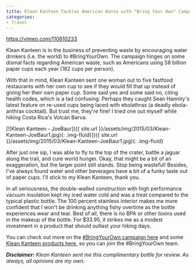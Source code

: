 ```yaml
---
title: Klean Kanteen Tackles American Waste with "Bring Your Own" Campaign
categories:
- Travel
---
```


https://vimeo.com/110810233

Klean Kanteen is in the business of preventing waste by encouraging water drinkers (i.e. the world) to #BringYourOwn. The campaign hinges on some dismal facts regarding American waste, such as Americans using 58 billion paper cups each year (182 cups per person).<!-- more -->

With that in mind, Klean Kanteen sent one woman out to five fastfood restaurants with her own cup to see if they would fill that up instead of giving her their own paper cup. Some said yes and some said no, citing health codes, which is a tad confusing. Perhaps they caught Sean Hannity's latest feature on re-used cups being laced with ebolathrax (a deadly ebola-anthrax cocktail). But trust me, they're fine! I tried one out myself while hiking Costa Rica's Volcán Barva.

[![Klean Kanteen - JoeBaur]({{ site.url }}/assets/img/2015/03/Klean-Kanteen-JoeBaur1.jpg){: .img-fluid}]({{ site.url }}/assets/img/2015/03/Klean-Kanteen-JoeBaur1.jpg){: .img-fluid}

After just one sip, I was able to fly to the top of the crater, battle a jaguar along the trail, and cure world hunger. Okay, that might be a bit of an exaggeration, but the larger point still stands. Stop being wasteful! Besides, I've always found water and other beverages have a bit of a funky taste out of paper cups. I'll stick to my Klean Kanteen, thank you.

In all seriousness, the double-walled construction with high performance vacuum insulation kept my iced water cold and was a treat compared to the typical plastic bottle. The 100 percent stainless interior makes me more confident that I won't be drinking anything fishy overtime as the bottle experiences wear and tear. Best of all, there is no BPA or other toxins used in the makeup of the bottle. For $33.95, it strikes me as a modest investment in a product that should outlast your hiking days.

You can check out more on the [#BringYourOwn campaign here](http://www.kleankanteen.com/blogs/blog/18009743-bring-your-own-lets-talk-about-it) and some [Klean Kanteen products here](http://www.kleankanteen.com/collections/cups-tumblers), so you can join the #BringYourOwn team.

_**Disclaimer:** Klean Kanteen sent me this complimentary bottle for review. As always, all opinions are my own._
